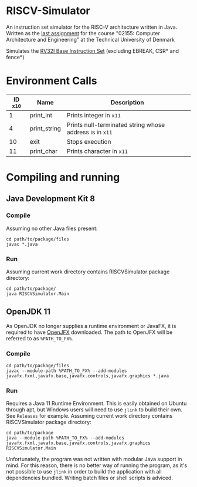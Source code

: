 # RISCV-Simulator
An instruction set simulator for the RISC-V architecture written in Java.
Written as the [last assignment](https://github.com/schoeberl/cae-lab/tree/master/finasgmt) for the course "02155: Computer Architecture and Engineering" at the Technical University of Denmark

Simulates the [RV32I Base Instruction Set](https://content.riscv.org/wp-content/uploads/2017/05/riscv-spec-v2.2.pdf) (excluding EBREAK, CSR* and fence*)

# Environment Calls
| ID `x10`    | Name         | Description                                            |
|-------------|--------------| -------------------------------------------------------|
| 1           | print_int    | Prints integer in `x11`                                |
| 4           | print_string | Prints null-terminated string whose address is in `x11`|
| 10          | exit         | Stops execution                                        |
| 11          | print_char   | Prints character in `x11`                              |

# Compiling and running
## Java Development Kit 8
### Compile
Assuming no other Java files present:
```
cd path/to/package/files
javac *.java
```
### Run
Assuming current work directory contains RISCVSimulator package directory:
```
cd path/to/package/
java RISCVSimulator.Main
```
## OpenJDK 11
As OpenJDK no longer supplies a runtime environment or JavaFX, it is required to have [OpenJFX](https://openjfx.io/) downloaded.
The path to OpenJFX will be referred to as `%PATH_TO_FX%`.
### Compile
```
cd path/to/package/files
javac --module-path %PATH_TO_FX% --add-modules javafx.fxml,javafx.base,javafx.controls,javafx.graphics *.java
```

### Run
Requires a Java 11 Runtime Environment. This is easily obtained on Ubuntu through apt, but Windows users will need to use `jlink` to build their own. See `Releases` for example.
Assuming current work directory contains RISCVSimulator package directory:
```
cd path/to/package
java --module-path %PATH_TO_FX% --add-modules javafx.fxml,javafx.base,javafx.controls,javafx.graphics RISCVSimulator.Main
```

Unfortunately, the program was not written with modular Java support in mind. For this reason, there is no better way of running the program, as it's not possible to use `jlink` in order to build the application with all dependencies bundled. Writing batch files or shell scripts is adviced.
